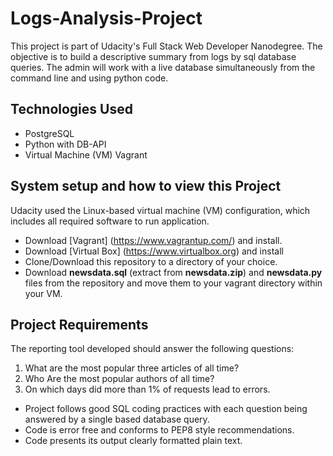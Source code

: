 # Logs-Analysis-Project
This project is part of Udacity's Full Stack Web Developer Nanodegree. The objective is to build a descriptive summary from logs by sql database queries. The admin will work with a live database simultaneously from the command line and using python code.

## Technologies Used
* PostgreSQL
* Python with DB-API
* Virtual Machine (VM) Vagrant

## System setup and how to view this Project
Udacity used the Linux-based virtual machine (VM) configuration, which includes all required software to run application.
  - Download [Vagrant] (https://www.vagrantup.com/) and install.
  - Download [Virtual Box] (https://www.virtualbox.org) and install
  - Clone/Download this repository to a directory of your choice.
  - Download **newsdata.sql** (extract from **newsdata.zip**)
  and **newsdata.py** files from the repository and move them to your vagrant directory within your VM.

## Project Requirements
The reporting tool developed should answer the following questions:
1. What are the most popular three articles of all time?
2. Who Are the most popular authors of all time?
3. On which days did more than 1% of requests lead to errors.

* Project follows good SQL coding practices with each question being answered by a single based database query.
* Code is error free and conforms to PEP8 style recommendations.
* Code presents its output clearly formatted plain text.
